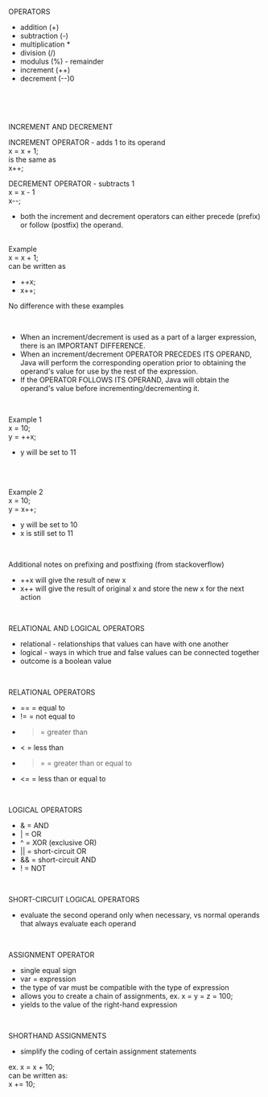 OPERATORS

- addition (+)
- subtraction (-)
- multiplication \*
- division (/)
- modulus (%) - remainder
- increment (++)
- decrement (--)0

</br>
</br>
</br>

INCREMENT AND DECREMENT
</br>

INCREMENT OPERATOR - adds 1 to its operand </br>
x = x + 1; </br>
is the same as</br>
x++;

DECREMENT OPERATOR - subtracts 1 </br>
x = x - 1 </br>
x--; </br>

- both the increment and decrement operators can either precede (prefix) or follow (postfix) the operand.

</br>
Example </br>
x = x + 1; </br>
can be written as

- ++x;
- x++;

No difference with these examples

</br>

- When an increment/decrement is used as a part of a larger expression, there is an IMPORTANT DIFFERENCE. </br>
- When an increment/decrement OPERATOR PRECEDES ITS OPERAND, Java will perform the corresponding operation prior to obtaining the operand's value for use by the rest of the expression. </br>
- If the OPERATOR FOLLOWS ITS OPERAND, Java will obtain the operand's value before incrementing/decrementing it. </br>

</br>

Example 1 </br>
x = 10; </br>
y = ++x; </br>

- y will be set to 11

</br>
</br>

Example 2 </br>
x = 10; </br>
y = x++; </br>

- y will be set to 10
- x is still set to 11

</br>

Additional notes on prefixing and postfixing (from stackoverflow)

- ++x will give the result of new x
- x++ will give the result of original x and store the new x for the next action

</br>

RELATIONAL AND LOGICAL OPERATORS

- relational - relationships that values can have with one another
- logical - ways in which true and false values can be connected together
- outcome is a boolean value

</br>

RELATIONAL OPERATORS

- == = equal to
- != = not equal to
- > = greater than
- < = less than
- > = = greater than or equal to
- <= = less than or equal to

</br>

LOGICAL OPERATORS

- & = AND
- | = OR
- ^ = XOR (exclusive OR)
- || = short-circuit OR
- && = short-circuit AND
- ! = NOT

</br>

SHORT-CIRCUIT LOGICAL OPERATORS

- evaluate the second operand only when necessary, vs normal operands that always evaluate each operand

</br>

ASSIGNMENT OPERATOR

- single equal sign
- var = expression
- the type of var must be compatible with the type of expression
- allows you to create a chain of assignments, ex. x = y = z = 100;
- yields to the value of the right-hand expression

</br>

SHORTHAND ASSIGNMENTS

- simplify the coding of certain assignment statements </br>

ex. x = x + 10; </br>
can be written as: </br>
x += 10;
